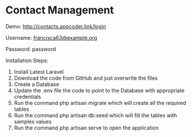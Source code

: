 # Contact Management
Demo: http://contacts.appcoder.link/login

Username: francisca63@example.org

Password: password

Installation Steps:

1. Install Latest Laravel 
2. Download the code from GitHub and just overwrite the files
3. Create a Database
4. Update the .env file the code to point to the Database with appropriate credentials
5. Run the command php artisan migrate which will create all the required tables
6. Run the command php artisan db:seed which will fill the tables with samples values
7. Run the command php artisan serve to open the application
